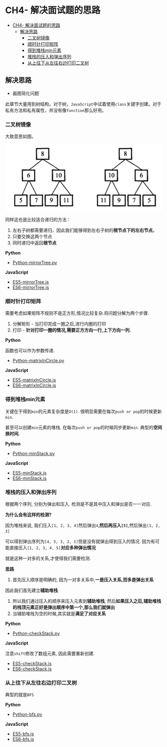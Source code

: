 # CH4- 解决面试题的思路

<!-- TOC -->

- [CH4- 解决面试题的思路](#ch4--解决面试题的思路)
  - [解决思路](#解决思路)
    - [二叉树镜像](#二叉树镜像)
    - [顺时针打印矩阵](#顺时针打印矩阵)
    - [得到堆栈min元素](#得到堆栈min元素)
    - [堆栈的压入和弹出序列](#堆栈的压入和弹出序列)
    - [从上往下从左往右边打印二叉树](#从上往下从左往右边打印二叉树)

<!-- /TOC -->

## 解决思路

* 画图简化问题

此章节大量用到树结构，对于树，`JavaScript`中试着使用`class`关键字创建。对于私有方法和私有属性，并没有像`function`那么好用。

### 二叉树镜像

大致意思如图。

![树的镜像](https://raw.githubusercontent.com/JiangWeixian/JS-Books/master/sword2offer/CH4-%E8%A7%A3%E5%86%B3%E9%9D%A2%E8%AF%95%E9%A2%98%E7%9B%AE%E7%9A%84%E6%80%9D%E8%B7%AF/img/%E6%A0%91%E7%9A%84%E9%95%9C%E5%83%8F.png)

同样这也是比较适合递归的方法：

1. 左右子树都需要递归，因此我们能够得到左右子树的**根节点下的左右节点**。
2. 只要交换这两个节点
3. 同时递归中返回**根节点**

**Python**

* [Python-mirrorTree.py](https://github.com/JiangWeixian/Algo/tree/master/Sword2offer/CH4-%E8%A7%A3%E9%A2%98%E6%80%9D%E8%B7%AF/Python)

**JavaScript**

* [ES5-mirrorTree.js](https://github.com/JiangWeixian/Algo/blob/master/Sword2offer/CH4-%E8%A7%A3%E9%A2%98%E6%80%9D%E8%B7%AF/ES5/mirrorTree.js)
* [ES6-mirrorTree.js](https://github.com/JiangWeixian/Algo/blob/master/Sword2offer/CH4-%E8%A7%A3%E9%A2%98%E6%80%9D%E8%B7%AF/ES6/mirrorTree.js)

### 顺时针打印矩阵

需要考虑如果矩阵不规则不是正方形,情况比较复杂.将问题分解为两个步骤.

1. 分解矩形 - 当打印完成一圈之后,进行内圈的打印
2. 打印 - **针对打印一圈的情况,需要正方方向一行,上下方向一列.**

**Python**

函数也可以作为参数传递.

* [Python-matrixInCircle.py](https://github.com/JiangWeixian/Algo/blob/master/Sword2offer/CH4-%E8%A7%A3%E9%A2%98%E6%80%9D%E8%B7%AF/Python/matrixInCircle.py)

**JavaScript**

* [ES5-matrixInCircle.js](https://github.com/JiangWeixian/Algo/blob/master/Sword2offer/CH4-%E8%A7%A3%E9%A2%98%E6%80%9D%E8%B7%AF/ES5/matrixInCicle.js)
* [ES6-matrixInCircle.js](https://github.com/JiangWeixian/Algo/blob/master/Sword2offer/CH4-%E8%A7%A3%E9%A2%98%E6%80%9D%E8%B7%AF/ES6/matrixInCicle.js)

### 得到堆栈min元素

关键在于得到`min`的元素复杂度是`O(1)`. 很明显需要在每次`push or pop`的时候更新`min`.

甚至可以创建`min`元素的堆栈. 在每次`push or pop`的时候同步更新`min`. 典型的**空间换时间.**

**Python**

* [Python-minStack.py](https://github.com/JiangWeixian/Algo/blob/master/Sword2offer/CH4-%E8%A7%A3%E9%A2%98%E6%80%9D%E8%B7%AF/Python/minStack.py)

**JavaScript**

* [ES5-minStack.js](https://github.com/JiangWeixian/Algo/blob/master/Sword2offer/CH4-%E8%A7%A3%E9%A2%98%E6%80%9D%E8%B7%AF/ES6/minStack.js)
* [ES6-minStack.js](https://github.com/JiangWeixian/Algo/blob/master/Sword2offer/CH4-%E8%A7%A3%E9%A2%98%E6%80%9D%E8%B7%AF/ES6/minStack.js)

### 堆栈的压入和弹出序列

根据两个序列, 分别为弹出和压入. 检测是不是其中压入和弹出是否一一对应.

**为什么会有这样的检测?**

因为堆栈来说, 我们压入`[1, 2, 3, 4]`然后弹出`4`,**然后再压入`[5]`**,然后弹出`[1, 2, 3]`

可以得到弹出序列为`[4, 5, 3, 2, 1]`但是没有就弹出得到压入的情况. 因为有可能直接压入`[1, 2, 3, 4, 5]`**对应多种弹出情况**

就是这种一对多的关系,才使得我们需要检测.

**思路**

1. 首先压入顺序是明确的, 因为一对多关系中,**一是压入关系,而多是弹出关系**

因此我们首先建立**辅助堆栈**

1. 所以我们通过压入的顺序来压入元素到**辅助堆栈**, 然后**如果压入之后,辅助堆栈的栈顶元素正好是弹出顺序中第一个,那么我们就弹出**
2. 当辅助堆栈为空的时候,其实就是**满足了对应关系**

**Python**

* [Python-checkStack.py](https://github.com/JiangWeixian/Algo/blob/master/Sword2offer/CH4-%E8%A7%A3%E9%A2%98%E6%80%9D%E8%B7%AF/Python/checkStack.py)

**JavaScript**

注意`shift`修改了数组元素, 因此需要重新创建.

* [ES5-checkStack.js](https://github.com/JiangWeixian/Algo/blob/master/Sword2offer/CH4-%E8%A7%A3%E9%A2%98%E6%80%9D%E8%B7%AF/ES5/checkStack.js)
* [ES6-checkStack.js](https://github.com/JiangWeixian/Algo/blob/master/Sword2offer/CH4-%E8%A7%A3%E9%A2%98%E6%80%9D%E8%B7%AF/ES6/checkStack.js)

### 从上往下从左往右边打印二叉树

典型的就是`BFS`

**Python**

* [Python-bfs.py](https://github.com/JiangWeixian/Algo/blob/master/Sword2offer/CH4-%E8%A7%A3%E9%A2%98%E6%80%9D%E8%B7%AF/Python/bfs.py)

**JavaScript**

* [ES5-bfs.js](https://github.com/JiangWeixian/Algo/blob/master/Sword2offer/CH4-%E8%A7%A3%E9%A2%98%E6%80%9D%E8%B7%AF/ES5/bfs.js)
* [ES6-bfs.js](https://github.com/JiangWeixian/Algo/blob/master/Sword2offer/CH4-%E8%A7%A3%E9%A2%98%E6%80%9D%E8%B7%AF/ES6/bfs.js)


